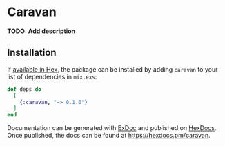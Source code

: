 # Caravan

**TODO: Add description**

## Installation

If [available in Hex](https://hex.pm/docs/publish), the package can be installed
by adding `caravan` to your list of dependencies in `mix.exs`:

```elixir
def deps do
  [
    {:caravan, "~> 0.1.0"}
  ]
end
```

Documentation can be generated with [ExDoc](https://github.com/elixir-lang/ex_doc)
and published on [HexDocs](https://hexdocs.pm). Once published, the docs can
be found at <https://hexdocs.pm/caravan>.

